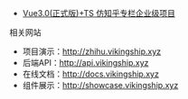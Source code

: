 - [Vue3.0(正式版)+TS 仿知乎专栏企业级项目](https://www.youtube.com/playlist?list=PL_Ykv8s0HissGwdOz4nQASmRyHt19DOms)

相关网站
- 项目演示：http://zhihu.vikingship.xyz
- 后端API：http://api.vikingship.xyz
- 在线文档：http://docs.vikingship.xyz
- 组件展示：http://showcase.vikingship.xyz